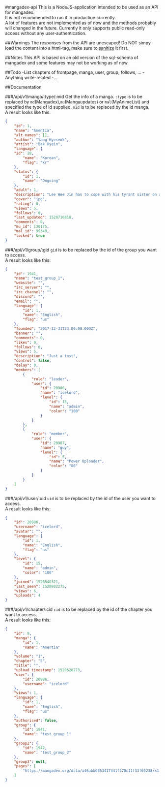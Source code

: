#mangadex-api
This is a NodeJS-application intended to be used as an API for mangadex.  
It is not recommended to run it in production currently.  
A lot of features are not implemented as of now and the methods probably will changed in the future.
Currently it only supports public read-only access without any user-authentication.

##Warnings
The responses from the API are unescaped! Do NOT simpy load the content into a html-tag, make sure to [sanitize](https://github.com/yahoo/xss-filters) it first.

##Notes
This API is based on an old version of the sql-schema of mangadex and some features may not be working as of now.

##Todo
-List chapters of frontpage, manga, user, group, follows, ...
-Anything write-related
-...

##Documentation

###/api/v1/manga/:type/:mid
Get the info of a manga. `:type` is to be replaced by `md`(Mangadex),`mu`(Mangaupdates) or `mal`(MyAnimeList) and specified the type of id supplied.
`mid` is to be replaced by the id manga.  
A result looks like this:
```json
{
    "id": 1,
    "name": "Amentia",
    "alt_names": [],
    "author": "Yang Hyeseok",
    "artist": "Bak Hyein",
    "language": {
    "id": 28,
        "name": "Korean",
        "flag": "kr"
    },
    "status": {
        "id": 1,
        "name": "Ongoing"
    },
    "adult": 1,
    "description": "Lee Wee Jin has to cope with his tyrant sister on a master-slave basis everyday. Trying to fool himself he evades reality, thinking she's tsundere and that she really likes him. Suddenly, these delusions become all too real.",
    "cover": "jpg",
    "rating": 0,
    "views": 5,
    "follows": 0,
    "last_updated": 1520716818,
    "comments": 0,
    "mu_id": 130175,
    "mal_id": 99349,
    "locked": true
}
```

###/api/v1/group/:gid
`gid` is to be replaced by the id of the group you want to access.  
A result looks like this:
```json
{
    "id": 1941,
    "name": "test_group_1",
    "website": "",
    "irc_server": "",
    "irc_channel": "",
    "discord": "",
    "email": "",
    "language": {
        "id": 1,
        "name": "English",
        "flag": "us"
    },
    "founded": "2017-12-31T23:00:00.000Z",
    "banner": "",
    "comments": 0,
    "likes": 0,
    "follows": 0,
    "views": 5,
    "description": "Just a test",
    "control": false,
    "delay": 0,
    "members": [
        {
            "role": "leader",
            "user": {
                "id": 20986,
                "name": "icelord",
                "level": {
                    "id": 15,
                    "name": "admin",
                    "color": "100"
                }
            }
        },
        {
            "role": "member",
            "user": {
                "id": 20987,
                "name": "guy",
                "level": {
                    "id": 5,
                    "name": "Power Uploader",
                    "color": "80"
                }
            }
        }
    ]
}
```

###/api/v1/user/:uid
`uid` is to be replaced by the id of the user you want to access.  
A result looks like this:
```json
{
    "id": 20986,
    "username": "icelord",
    "avatar": "",
    "language": {
        "id": 1,
        "name": "English",
        "flag": "us"
    },
    "level": {
        "id": 15,
        "name": "admin",
        "color": "100"
    },
    "joined": 1520540321,
    "last_seen": 1520802275,
    "views": 6,
    "uploads": 4
}
```

###/api/v1/chapter/:cid
`cid` is to be replaced by the id of the chapter you want to access.  
A result looks like this:
```json
{
    "id": 9,
    "manga": {
        "id": 1,
        "name": "Amentia"
    },
    "volume": "1",
    "chapter": "5",
    "title": "",
    "upload_timestamp": 1520626273,
    "user": {
        "id": 20986,
        "username": "icelord"
    },
    "views": 1,
    "language": {
        "id": 1,
        "name": "English",
        "flag": "us"
    },
    "authorised": false,
    "group": {
        "id": 1941,
        "name": "test_group_1"
    },
    "group2": {
        "id": 1942,
        "name": "test_group_2"
    },
    "group3": null,
    "pages": [
        "https://mangadex.org/data/a46abb0353417441f270c11f13f65238/x1.png"
    ]
}
```